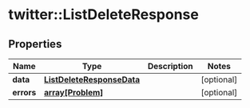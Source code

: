# twitter::ListDeleteResponse


## Properties
Name | Type | Description | Notes
------------ | ------------- | ------------- | -------------
**data** | [**ListDeleteResponseData**](ListDeleteResponse_data.md) |  | [optional] 
**errors** | [**array[Problem]**](Problem.md) |  | [optional] 


